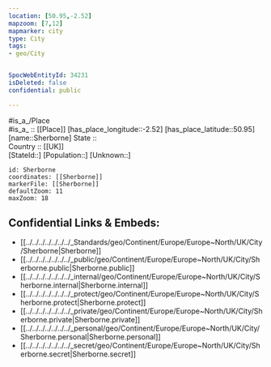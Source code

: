 ```yaml
---
location: [50.95,-2.52] 
mapzoom: [7,12] 
mapmarker: city 
type: City
tags:
- geo/City


SpocWebEntityId: 34231
isDeleted: false
confidential: public

---
```

#is_a_/Place  
#is_a_ :: [[Place]] 
[has_place_longitude::-2.52] 
[has_place_latitude::50.95] 
[name::Sherborne] 
State ::  
Country :: [[UK]]  
[StateId::] 
[Population::] 
[Unknown::] 


```leaflet
id: Sherborne
coordinates: [[Sherborne]] 
markerFile: [[Sherborne]] 
defaultZoom: 11 
maxZoom: 18
```


## Confidential Links & Embeds: 
- [[../../../../../../../_Standards/geo/Continent/Europe/Europe~North/UK/City/Sherborne|Sherborne]] 
- [[../../../../../../../_public/geo/Continent/Europe/Europe~North/UK/City/Sherborne.public|Sherborne.public]] 
- [[../../../../../../../_internal/geo/Continent/Europe/Europe~North/UK/City/Sherborne.internal|Sherborne.internal]] 
- [[../../../../../../../_protect/geo/Continent/Europe/Europe~North/UK/City/Sherborne.protect|Sherborne.protect]] 
- [[../../../../../../../_private/geo/Continent/Europe/Europe~North/UK/City/Sherborne.private|Sherborne.private]] 
- [[../../../../../../../_personal/geo/Continent/Europe/Europe~North/UK/City/Sherborne.personal|Sherborne.personal]] 
- [[../../../../../../../_secret/geo/Continent/Europe/Europe~North/UK/City/Sherborne.secret|Sherborne.secret]] 
